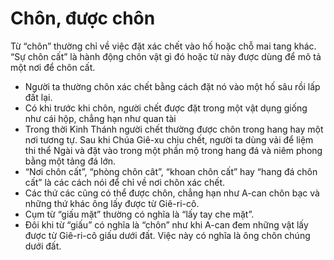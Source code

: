 # Chôn, được chôn

Từ “chôn” thường chỉ về việc đặt xác chết vào hố hoặc chỗ mai tang khác. “Sự chôn cất” là hành động chôn vật gì đó hoặc từ này được dùng để mô tả một nơi để chôn cất.    
- Người ta thường chôn xác chết bằng cách đặt nó vào một hố sâu rồi lấp đất lại.  
- Có khi trước khi chôn, người chết được đặt trong một vật dụng giống như cái hộp, chẳng hạn như quan tài  
- Trong thời Kinh Thánh người chết thường được chôn trong hang hay một nơi tương tự.  Sau khi Chúa Giê-xu chịu chết, người ta dùng vải để liệm thi thể Ngài và đặt vào trong một phần mộ trong hang đá và niêm phong bằng một tảng đá lớn.
- “Nơi chôn cất”, “phòng chôn cât”, “khoan chôn cất” hay “hang đá chôn cất” là các cách nói để chỉ về nơi chôn xác chết.  
- Các thứ các cũng có thể được chôn, chẳng hạn như A-can chôn bạc và những thứ khác ông lấy được từ Giê-ri-cô. 
- Cụm từ “giấu mặt” thường có nghĩa là “lấy tay che mặt”. 
- Đôi khi từ “giấu” có nghĩa là “chôn” như khi A-can đem những vật lấy được từ Giê-ri-cô giấu dưới đất. Việc này có nghĩa là ông chôn chúng dưới đất.

